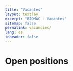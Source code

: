 ```yaml
---
title: "Vacantes"
layout: textlay
excerpt: "BIOMAC - Vacantes"
sitemap: false
permalink: vacancies/
lang: es
inheader: false
---
```


# Open positions


